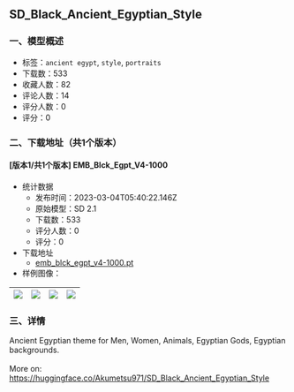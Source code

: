 ##  SD_Black_Ancient_Egyptian_Style
### 一、模型概述

- 标签：`ancient egypt`, `style`, `portraits`
- 下载数：533
- 收藏人数：82
- 评论人数：14
- 评分人数：0
- 评分：0

### 二、下载地址（共1个版本）

#### [版本1/共1个版本] EMB_Blck_Egpt_V4-1000

- 统计数据
  - 发布时间：2023-03-04T05:40:22.146Z
  - 原始模型：SD 2.1
  - 下载数：533
  - 评分人数：0
  - 评分：0
- 下载地址
  - [emb_blck_egpt_v4-1000.pt](https://civitai.com/api/download/models/7798)
- 样例图像：

| <img src="https://image.civitai.com/xG1nkqKTMzGDvpLrqFT7WA/e16ddfda-a0a6-40d8-c9d6-ecd45be67c00/width=450/73269.jpeg" /> | <img src="https://image.civitai.com/xG1nkqKTMzGDvpLrqFT7WA/5c0fee5b-a137-4579-968c-b2beca936800/width=450/73262.jpeg" /> | <img src="https://image.civitai.com/xG1nkqKTMzGDvpLrqFT7WA/eeb9a0df-8dc1-417b-b613-be587432f300/width=450/73268.jpeg" /> | <img src="https://image.civitai.com/xG1nkqKTMzGDvpLrqFT7WA/4eeb819f-92f2-4394-127f-7a23d8579a00/width=450/73261.jpeg" /> |
| ---- | ---- | ---- | ---- |


### 三、详情
<p>Ancient Egyptian theme for Men, Women, Animals, Egyptian Gods, Egyptian backgrounds.<br /><br />More on:<br /><a target="_blank" rel="ugc" href="https://huggingface.co/Akumetsu971/SD_Black_Ancient_Egyptian_Style">https://huggingface.co/Akumetsu971/SD_Black_Ancient_Egyptian_Style</a></p>
